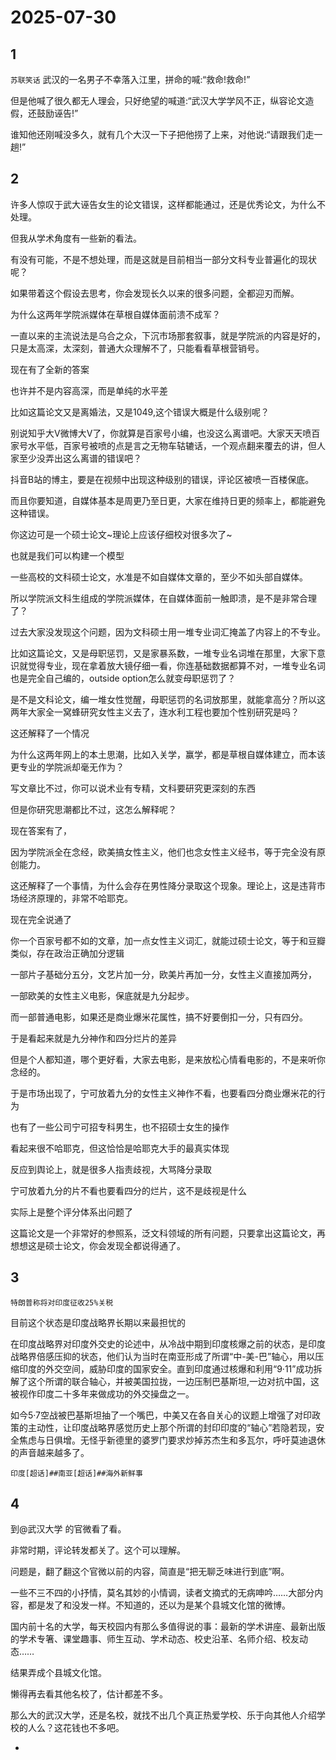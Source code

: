 # 2025-07-30

## 1

`苏联笑话` 武汉的一名男子不幸落入江里，拼命的喊:“救命!救命!”

但是他喊了很久都无人理会，只好绝望的喊道:“武汉大学学风不正，纵容论文造假，还鼓励诬告!”

谁知他还刚喊没多久，就有几个大汉一下子把他捞了上来，对他说:“请跟我们走一趟!” ​​​

## 2

许多人惊叹于武大诬告女生的论文错误，这样都能通过，还是优秀论文，为什么不处理。

但我从学术角度有一些新的看法。

有没有可能，不是不想处理，而是这就是目前相当一部分文科专业普遍化的现状呢？

如果带着这个假设去思考，你会发现长久以来的很多问题，全都迎刃而解。

为什么这两年学院派媒体在草根自媒体面前溃不成军？

一直以来的主流说法是乌合之众，下沉市场那套叙事，就是学院派的内容是好的，只是太高深，太深刻，普通大众理解不了，只能看看草根营销号。

现在有了全新的答案

也许并不是内容高深，而是单纯的水平差

比如这篇论文又是离婚法，又是1049,这个错误大概是什么级别呢？

别说知乎大V微博大V了，你就算是百家号小编，也没这么离谱吧。大家天天喷百家号水平低，百家号被喷的点是言之无物车轱辘话，一个观点翻来覆去的讲，但人家至少没弄出这么离谱的错误吧？

抖音B站的博主，要是在视频中出现这种级别的错误，评论区被喷一百楼保底。

而且你要知道，自媒体基本是周更乃至日更，大家在维持日更的频率上，都能避免这种错误。

你这边可是一个硕士论文~理论上应该仔细校对很多次了~

也就是我们可以构建一个模型

一些高校的文科硕士论文，水准是不如自媒体文章的，至少不如头部自媒体。

所以学院派文科生组成的学院派媒体，在自媒体面前一触即溃，是不是非常合理了？

过去大家没发现这个问题，因为文科硕士用一堆专业词汇掩盖了内容上的不专业。

比如这篇论文，又是母职惩罚，又是家暴系数，一堆专业名词堆在那里，大家下意识就觉得专业，现在拿着放大镜仔细一看，你连基础数据都算不对，一堆专业名词也是完全自己编的，outside option怎么就变母职惩罚了？

是不是文科论文，编一堆女性觉醒，母职惩罚的名词放那里，就能拿高分？所以这两年大家全一窝蜂研究女性主义去了，连水利工程也要加个性别研究是吗？

这还解释了一个情况

为什么这两年网上的本土思潮，比如入关学，赢学，都是草根自媒体建立，而本该更专业的学院派却毫无作为？

写文章比不过，你可以说术业有专精，文科要研究更深刻的东西

但是你研究思潮都比不过，这怎么解释呢？

现在答案有了，

因为学院派全在念经，欧美搞女性主义，他们也念女性主义经书，等于完全没有原创能力。

这还解释了一个事情，为什么会存在男性降分录取这个现象。理论上，这是违背市场经济原理的，非常不哈耶克。

现在完全说通了

你一个百家号都不如的文章，加一点女性主义词汇，就能过硕士论文，等于和豆瓣类似，存在政治正确加分逻辑

一部片子基础分五分，文艺片加一分，欧美片再加一分，女性主义直接加两分，

一部欧美的女性主义电影，保底就是九分起步。

而一部普通电影，如果还是商业爆米花属性，搞不好要倒扣一分，只有四分。

于是看起来就是九分神作和四分烂片的差异

但是个人都知道，哪个更好看，大家去电影，是来放松心情看电影的，不是来听你念经的。

于是市场出现了，宁可放着九分的女性主义神作不看，也要看四分商业爆米花的行为

也有了一些公司宁可招专科男生，也不招硕士女生的操作

看起来很不哈耶克，但这恰恰是哈耶克大手的最真实体现

反应到舆论上，就是很多人指责歧视，大骂降分录取

宁可放着九分的片不看也要看四分的烂片，这不是歧视是什么

实际上是整个评分体系出问题了

这篇论文是一个非常好的参照系，泛文科领域的所有问题，只要拿出这篇论文，再想想这是硕士论文，你会发现全都说得通了。

## 3

`特朗普称将对印度征收25%关税`

目前这个状态是印度战略界长期以来最担忧的

在印度战略界对印度外交史的论述中，从冷战中期到印度核爆之前的状态，是印度战略界倍感压抑的状态，他们认为当时在南亚形成了所谓“中-美-巴”轴心，用以压缩印度的外交空间，威胁印度的国家安全。直到印度通过核爆和利用“9·11”成功拆解了这个所谓的联合轴心，并被美国拉拢，一边压制巴基斯坦,一边对抗中国，这被视作印度二十多年来做成功的外交操盘之一。

如今5·7空战被巴基斯坦抽了一个嘴巴，中美又在各自关心的议题上增强了对印政策的主动性，让印度战略界感觉历史上那个所谓的封印印度的“轴心”若隐若现，安全焦虑与日俱增。无怪乎新德里的婆罗门要求炒掉苏杰生和多瓦尔，呼吁莫迪退休的声音越来越多了。

`印度[超话]##南亚[超话]##海外新鲜事`

## 4

到@武汉大学 的官微看了看。

非常时期，评论转发都关了。这个可以理解。

问题是，翻了翻这个官微以前的内容，简直是“把无聊乏味进行到底”啊。

一些不三不四的小抒情，莫名其妙的小情调，读者文摘式的无病呻吟……大部分内容，都是发了和没发一样。不知道的，还以为是某个县城文化馆的微博。

国内前十名的大学，每天校园内有那么多值得说的事：最新的学术讲座、最新出版的学术专箸、课堂趣事、师生互动、学术动态、校史沿革、名师介绍、校友动态……

结果弄成个县城文化馆。

懒得再去看其他名校了，估计都差不多。

那么大的武汉大学，还是名校，就找不出几个真正热爱学校、乐于向其他人介绍学校的人么？这花钱也不多吧。

-

